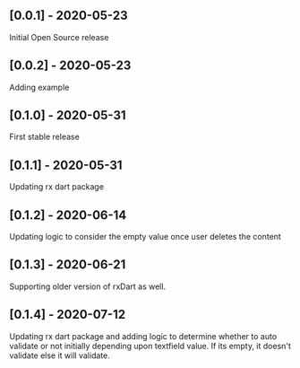 ## [0.0.1] - 2020-05-23
   Initial Open Source release
   
## [0.0.2] - 2020-05-23
   Adding example
   
 ## [0.1.0] - 2020-05-31
   First stable release
   
  ## [0.1.1] - 2020-05-31
   Updating rx dart package
   
  ## [0.1.2] - 2020-06-14
   Updating logic to consider the empty value once user deletes the content
   
  ## [0.1.3] - 2020-06-21
   Supporting older version of rxDart as well.
   
  ## [0.1.4] - 2020-07-12
   Updating rx dart package and adding logic to determine whether to auto validate or not initially depending upon textfield value. If its empty, it doesn't validate else it will validate.

